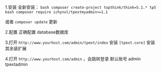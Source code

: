 1.安装
全新安装：
`bash
composer create-project topthink/think=5.1.* tp5
`
`bash
composer require ichynul/tpextmyadmin>=1.1
`

或者 `composer update` 更新

2.配置
正确配置 database数据库

3.打开 `http://www.yourhost.com/admin/tpext/index`
安装 `[tpext.core]`
安装其余装扩展

4.打开 `http://www.yourhost.com/admin` ，会跳转登录 默认账号 admin tpextadmin